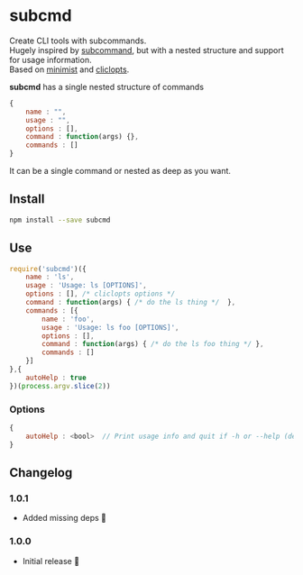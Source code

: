 # subcmd

Create CLI tools with subcommands.  
Hugely inspired by [subcommand](https://github.com/maxogden/subcommand), but with a nested structure and support for usage information.  
Based on [minimist](https://www.npmjs.com/package/minimist) and [cliclopts](https://www.npmjs.com/package/cliclopts).

**subcmd** has a single nested structure of commands

```js
{
    name : "",
    usage : "",
    options : [],
    command : function(args) {},
    commands : []
}
```

It can be a single command or nested as deep as you want.

## Install

```sh
npm install --save subcmd
```

## Use

```js
require('subcmd')({
    name : 'ls',
    usage : 'Usage: ls [OPTIONS]',
    options : [], /* cliclopts options */
    command : function(args) { /* do the ls thing */  },
    commands : [{
        name : 'foo',
        usage : 'Usage: ls foo [OPTIONS]',
        options : [],
        command : function(args) { /* do the ls foo thing */ },
        commands : []
    }]
},{
    autoHelp : true
})(process.argv.slice(2))
```

### Options

```js
{
    autoHelp : <bool>  // Print usage info and quit if -h or --help (default false)
}
```

## Changelog

### 1.0.1

* Added missing deps :see_no_evil:

### 1.0.0

* Initial release :tada:
